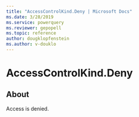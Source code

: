 ```yaml
---
title: "AccessControlKind.Deny | Microsoft Docs"
ms.date: 3/28/2019
ms.service: powerquery
ms.reviewer: gepopell
ms.topic: reference
author: dougklopfenstein
ms.author: v-douklo
---
```

# AccessControlKind.Deny

## About  

Access is denied.

  
